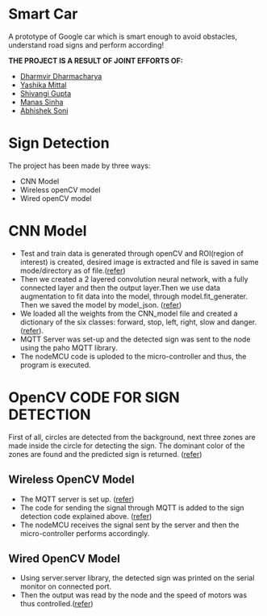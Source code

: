# Smart Car
A prototype of Google car which is smart enough to avoid obstacles, understand road signs and perform according!

**THE PROJECT IS A RESULT OF JOINT EFFORTS OF:**

- [Dharmvir Dharmacharya](https://github.com/DDharma)
- [Yashika Mittal](https://github.com/yashika0998)
- [Shivangi Gupta](https://github.com/Shiv98)
- [Manas Sinha](https://github.com/manassinha07)
- [Abhishek Soni](https://github.com/rockstarabhii)

# Sign Detection
The project has been made by three ways:
- CNN Model
- Wireless openCV model
- Wired openCV model

# CNN Model
- Test and train data is generated through openCV and ROI(region of interest) is created, desired image is extracted and file is saved in same mode/directory as of file.([refer](https://github.com/DDharma/Smart_Car/tree/master/CNN_%26_OpenCv_Model/Builing.py))
- Then we created a 2 layered convolution neural network, with a fully connected layer and then the output layer.Then we use data   augmentation to fit data into the model, through model.fit_generater. Then we saved the model by model_json. ([refer](https://github.com/DDharma/Smart_Car/tree/master/CNN_%26_OpenCv_Model/CNN_Model.py))
- We loaded all the weights from the CNN_model file and created a dictionary of the six classes: forward, stop, left, right, slow and danger. ([refer](https://github.com/DDharma/Smart_Car/tree/master/CNN_%26_OpenCv_Model/Final_Prediction.py)).
- MQTT Server was set-up and the detected sign was sent to the node using the paho MQTT library.
- The nodeMCU code is uploded to the micro-controller and thus, the program is executed.

# OpenCV CODE FOR SIGN DETECTION
First of all, circles are detected from the background, next three zones are made inside the circle for detecting the sign. The dominant color of the zones are found and the predicted sign is returned. ([refer](https://github.com/DDharma/Smart_Car/tree/master/Sign%20Detection/sign_detection.py))

## Wireless OpenCV Model
- The MQTT server is set up. ([refer](https://github.com/DDharma/Smart_Car/tree/master/OpenCV_Wireless/mqtt.py))
- The code for sending the signal through MQTT is added to the sign detection code explained above. ([refer](https://github.com/DDharma/Smart_Car/tree/master/OpenCV_Wireless/sign_detection.py))
- The nodeMCU receives the signal sent by the server and then the micro-controller performs accordingly.

## Wired OpenCV Model
- Using server.server library, the detected sign was printed on the serial monitor on connected port.
- Then the output was read by the node and the speed of motors was thus controlled.([refer](https://github.com/DDharma/Smart_Car/tree/master/OpenCV_Wired))
